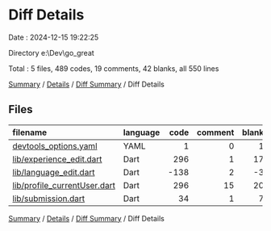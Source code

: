 # Diff Details

Date : 2024-12-15 19:22:25

Directory e:\\Dev\\go_great

Total : 5 files,  489 codes, 19 comments, 42 blanks, all 550 lines

[Summary](results.md) / [Details](details.md) / [Diff Summary](diff.md) / Diff Details

## Files
| filename | language | code | comment | blank | total |
| :--- | :--- | ---: | ---: | ---: | ---: |
| [devtools_options.yaml](/devtools_options.yaml) | YAML | 1 | 0 | 1 | 2 |
| [lib/experience_edit.dart](/lib/experience_edit.dart) | Dart | 296 | 1 | 17 | 314 |
| [lib/language_edit.dart](/lib/language_edit.dart) | Dart | -138 | 2 | -3 | -139 |
| [lib/profile_currentUser.dart](/lib/profile_currentUser.dart) | Dart | 296 | 15 | 20 | 331 |
| [lib/submission.dart](/lib/submission.dart) | Dart | 34 | 1 | 7 | 42 |

[Summary](results.md) / [Details](details.md) / [Diff Summary](diff.md) / Diff Details
